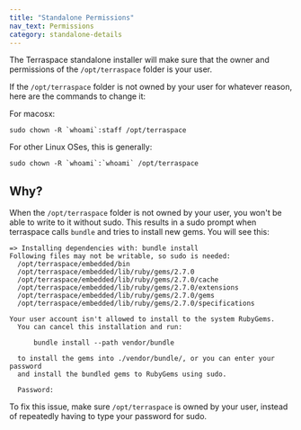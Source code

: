 ```yaml
---
title: "Standalone Permissions"
nav_text: Permissions
category: standalone-details
---
```


The Terraspace standalone installer will make sure that the owner and permissions of the `/opt/terraspace` folder is your user.

If the `/opt/terraspace` folder is not owned by your user for whatever reason, here are the commands to change it:

For macosx:

    sudo chown -R `whoami`:staff /opt/terraspace

For other Linux OSes, this is generally:

    sudo chown -R `whoami`:`whoami` /opt/terraspace

## Why?

When the `/opt/terraspace` folder is not owned by your user, you won't be able to write to it without sudo. This results in a sudo prompt when terraspace calls `bundle` and tries to install new gems. You will see this:

    => Installing dependencies with: bundle install
    Following files may not be writable, so sudo is needed:
      /opt/terraspace/embedded/bin
      /opt/terraspace/embedded/lib/ruby/gems/2.7.0
      /opt/terraspace/embedded/lib/ruby/gems/2.7.0/cache
      /opt/terraspace/embedded/lib/ruby/gems/2.7.0/extensions
      /opt/terraspace/embedded/lib/ruby/gems/2.7.0/gems
      /opt/terraspace/embedded/lib/ruby/gems/2.7.0/specifications

    Your user account isn't allowed to install to the system RubyGems.
      You can cancel this installation and run:

          bundle install --path vendor/bundle

      to install the gems into ./vendor/bundle/, or you can enter your password
      and install the bundled gems to RubyGems using sudo.

      Password:

To fix this issue, make sure `/opt/terraspace` is owned by your user, instead of repeatedly having to type your password for sudo.
